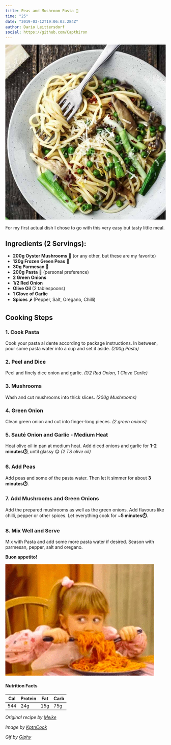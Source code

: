 ```yaml
---
title: Peas and Mushroom Pasta 🍝
time: "25"
date: "2019-03-12T19:06:03.284Z"
author: Dario Leittersdorf
social: https://github.com/Capthiron
---
```


![Dish](./peas_shrooms.jpg)

For my first actual dish I chose to go with this very easy but tasty little meal.

## Ingredients (2 Servings):
+ **200g Oyster Mushrooms** 🍄 (or any other, but these are my favorite)
+ **120g Frozen Green Peas** 💚
+ **30g Parmesan** 🧀
+ **200g Pasta** 🍝 (personal preference)
+ **2 Green Onions**
+ **1/2 Red Onion**
+ **Olive Oil** (2 tablespoons)
+ **1 Clove of Garlic**
+ **Spices** 🌶️ (Pepper, Salt, Oregano, Chilli)

## Cooking Steps

### 1. Cook Pasta
Cook your pasta al dente according to package instructions. In between, pour some pasta water into a cup and set it aside. *(200g Pasta)*

### 2. Peel and Dice
Peel and finely dice onion and garlic. *(1/2 Red Onion, 1 Clove Garlic)*

### 3. Mushrooms
Wash and cut mushrooms into thick slices. *(200g Mushrooms)*

### 4. Green Onion
Clean green onion and cut into finger-long pieces. *(2 green onions)*

### 5. Sauté Onion and Garlic - Medium Heat
Heat olive oil in pan at medium heat. Add diced onions and garlic for **1-2 minutes⏱️**, until glassy 😋 *(2 TS olive oil)*

### 6. Add Peas
Add peas and some of the pasta water. Then let it simmer for about **3 minutes⏱️**.

### 7. Add Mushrooms and Green Onions
Add the prepared mushrooms as well as the green onions. Add flavours like chilli, pepper or other spices. Let everything cook for ~**5 minutes⏱️**.

### 8. Mix Well and Serve
Mix with Pasta and add some more pasta water if desired. Season with parmesan, pepper, salt and oregano.

**Buon appetito!**

![Hmmmm Pasta](./paaaasta.gif)

#### Nutrition Facts
| Cal | Protein | Fat | Carb |
|-----|---------|-----|------|
| 544 | 24g     | 15g | 75g  |

_Original recipe by [Meike](http://smamunir.de)_

_Image by [KptnCook](https://www.kptncook.com/)_

_Gif by [Giphy](https://giphy.com/gifs/gzE15pfW1jxkI)_